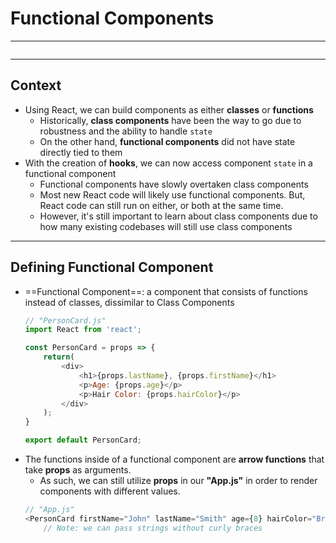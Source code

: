 # Functional Components
---
```toc
```
---

## Context
- Using React, we can build components as either **classes** or **functions**
	- Historically, **class components** have been the way to go due to robustness and the ability to handle `state`
	- On the other hand, **functional components** did not have state directly tied to them 
- With the creation of **hooks**, we can now access component `state` in a functional component
	- Functional components have slowly overtaken class components
	- Most new React code will likely use functional components. But, React code can still run on either, or both at the same time.
	- However, it's still important to learn about class components due to how many existing codebases will still use class components


---

## Defining Functional Component
- ==Functional Component==: a component that consists of functions instead of classes, dissimilar to Class Components
	```js
	// "PersonCard.js"
	import React from 'react';
	
	const PersonCard = props => {
		return(
			<div>
				<h1>{props.lastName}, {props.firstName}</h1>
				<p>Age: {props.age}</p>
				<p>Hair Color: {props.hairColor}</p>
			</div>
		);
	}
	
	export default PersonCard;
	```
- The functions inside of a functional component are **arrow functions** that take **props** as arguments.
	- As such, we can still utilize **props** in our **"App.js"** in order to render components with different values.
	```js
	// "App.js"
	<PersonCard firstName="John" lastName="Smith" age={8} hairColor="Brown" />
		// Note: we can pass strings without curly braces
	```